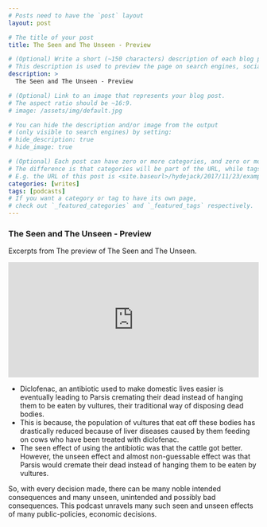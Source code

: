 ```yaml
---
# Posts need to have the `post` layout
layout: post

# The title of your post
title: The Seen and The Unseen - Preview

# (Optional) Write a short (~150 characters) description of each blog post.
# This description is used to preview the page on search engines, social media, etc.
description: >
  The Seen and The Unseen - Preview

# (Optional) Link to an image that represents your blog post.
# The aspect ratio should be ~16:9.
# image: /assets/img/default.jpg

# You can hide the description and/or image from the output
# (only visible to search engines) by setting:
# hide_description: true
# hide_image: true

# (Optional) Each post can have zero or more categories, and zero or more tags.
# The difference is that categories will be part of the URL, while tags will not.
# E.g. the URL of this post is <site.baseurl>/hydejack/2017/11/23/example-content/
categories: [writes]
tags: [podcasts]
# If you want a category or tag to have its own page,
# check out `_featured_categories` and `_featured_tags` respectively.
---
```


### The Seen and The Unseen - Preview

Excerpts from The preview of The Seen and The Unseen. 

<iframe src="https://open.spotify.com/embed-podcast/episode/3UdtNOWZq8jnQQ9jXscuu8" width="100%" height="232" frameborder="0" allowtransparency="true" allow="encrypted-media"></iframe>

* Diclofenac, an antibiotic used to make domestic lives easier is eventually leading to Parsis cremating their dead instead of hanging them to be eaten by vultures, their traditional way of disposing dead bodies.
* This is because, the population of vultures that eat off these bodies has drastically reduced because of liver diseases caused by them feeding on cows who have been treated with diclofenac.
* The seen effect of using the antibiotic was that the cattle got better. However, the unseen effect and almost non-guessable effect was that Parsis would cremate their dead instead of hanging them to be eaten by vultures.

So, with every decision made, there can be many noble intended consequences and many unseen, unintended and possibly bad consequences. This podcast unravels many such seen and unseen effects of many public-policies, economic decisions.
